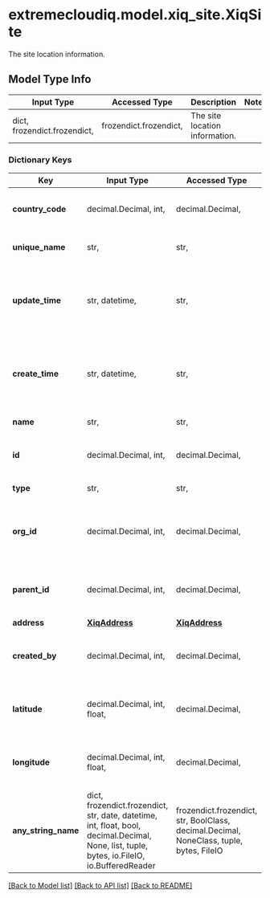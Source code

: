# extremecloudiq.model.xiq_site.XiqSite

The site location information.

## Model Type Info
Input Type | Accessed Type | Description | Notes
------------ | ------------- | ------------- | -------------
dict, frozendict.frozendict,  | frozendict.frozendict,  | The site location information. | 

### Dictionary Keys
Key | Input Type | Accessed Type | Description | Notes
------------ | ------------- | ------------- | ------------- | -------------
**country_code** | decimal.Decimal, int,  | decimal.Decimal,  | The country code for the site | value must be a 32 bit integer
**unique_name** | str,  | str,  | The site unique name | 
**update_time** | str, datetime,  | str,  | The last update time | value must conform to RFC-3339 date-time
**create_time** | str, datetime,  | str,  | The create time | value must conform to RFC-3339 date-time
**name** | str,  | str,  | The site name | 
**id** | decimal.Decimal, int,  | decimal.Decimal,  | The unique identifier | value must be a 64 bit integer
**type** | str,  | str,  | The location type | 
**org_id** | decimal.Decimal, int,  | decimal.Decimal,  | The organization identifier, valid when enabling HIQ feature | [optional] value must be a 64 bit integer
**parent_id** | decimal.Decimal, int,  | decimal.Decimal,  | The parent site group ID | [optional] value must be a 64 bit integer
**address** | [**XiqAddress**](XiqAddress.md) | [**XiqAddress**](XiqAddress.md) |  | [optional] 
**created_by** | decimal.Decimal, int,  | decimal.Decimal,  | The user ID used to create the site | [optional] value must be a 64 bit integer
**latitude** | decimal.Decimal, int, float,  | decimal.Decimal,  | The latitude coordinate for the site | [optional] value must be a 64 bit float
**longitude** | decimal.Decimal, int, float,  | decimal.Decimal,  | The longitude coordinate for the site | [optional] value must be a 64 bit float
**any_string_name** | dict, frozendict.frozendict, str, date, datetime, int, float, bool, decimal.Decimal, None, list, tuple, bytes, io.FileIO, io.BufferedReader | frozendict.frozendict, str, BoolClass, decimal.Decimal, NoneClass, tuple, bytes, FileIO | any string name can be used but the value must be the correct type | [optional]

[[Back to Model list]](../../README.md#documentation-for-models) [[Back to API list]](../../README.md#documentation-for-api-endpoints) [[Back to README]](../../README.md)

